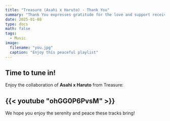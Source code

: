 ```yaml
---
title: "Treasure (Asahi x Haruto) - Thank You"
summary: "Thank You expresses gratitude for the love and support received."
date: 2025-01-08
type: docs
math: false
tags:
  - Music
image:
  filename: "you.jpg"
  caption: "Enjoy this peaceful playlist"
---
```


## Time to tune in!

Enjoy the collaboration of **Asahi x Haruto** from Treasure:

## {{< youtube "ohGG0P6PvsM" >}}

We hope you enjoy the serenity and peace these tracks bring!
